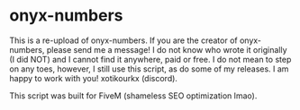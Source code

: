 # onyx-numbers
This is a re-upload of onyx-numbers. If you are the creator of onyx-numbers, please send me a message! I do not know who wrote it originally (I did NOT) and I cannot find it anywhere, paid or free. I do not mean to step on any toes, however, I still use this script, as do some of my releases. I am happy to work with you! xotikourkx (discord).

This script was built for FiveM (shameless SEO optimization lmao).
